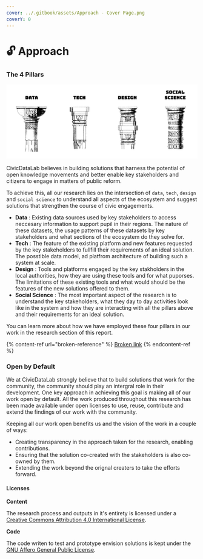 ```yaml
---
cover: ../.gitbook/assets/Approach - Cover Page.png
coverY: 0
---
```


# 🔓 Approach

### The 4 Pillars

![The four pillars of a societal solution.](../.gitbook/assets/cdl-pillars.png)

CivicDataLab believes in building solutions that harness the potential of open knowledge movements and better enable key stakeholders and citizens to engage in matters of public reform.&#x20;

To achieve this, all our research lies on the intersection of `data`, `tech`, `design` and `social science` to understand all aspects of the ecosystem and suggest solutions that strengthen the course of civic engagements.

* **Data** : Existing data sources used by key stakeholders to access neccesary information to support pupil in their regions. The nature of these datasets, the usage patterns of these datasets by key stakeholders and what sections of the ecosystem do they solve for.
* **Tech** : The feature of the existing platform and new features requested by the key stakeholders to fullfill their requirements of an ideal solution. The posstible data model, ad platfrom architecture of building such a system at scale.
* **Design** : Tools and platforms engaged by the key stakholders in the local authorities, how they are using these tools and for what puporses. The limitations of these existing tools and what would should be the features of the new solutions offered to them.
* **Social Science** : The most important aspect of the research is to understand the key stakeholders, what they day to day activities look like in the system and how they are interacting with all the pillars above and their requirements for an ideal solution.

You can learn more about how we have employed these four pillars in our work in the research section of this report.

{% content-ref url="broken-reference" %}
[Broken link](broken-reference)
{% endcontent-ref %}

### Open by Default

We at CivicDataLab strongly believe that to build solutions that work for the community, the community should play an intergral role in their development. One key approach in achieving this goal is making all of our work open by default. All the work produced throughout this research has been made available under open licenses to use, reuse, contribute and extend the findings of our work with the community.

Keeping all our work open benefits us and the vision of the work in a couple of ways:

* Creating transparency in the approach taken for the research, enabling contributions.
* Ensuring that the solution co-created with the stakeholders is also co-owned by them.&#x20;
* Extending the work beyond the orignal creaters to take the efforts forward.

#### Licenses

**Content**

The research process and outputs in it's entirety is licensed under a [Creative Commons Attribution 4.0 International License](http://creativecommons.org/licenses/by/4.0/).

**Code**

The code writen to test and prototype envision solutions is kept under the [GNU Affero General Public License](https://www.gnu.org/licenses/agpl-3.0.en.html).

